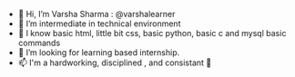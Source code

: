 - 👋 Hi, I’m Varsha Sharma : @varshalearner
- 👀 I’m intermediate in technical environment
- 🌱 I know basic html, little bit css, basic python, basic c and mysql basic commands 
- 💞️ I’m looking for learning based internship.
- 📫 I'm a hardworking, disciplined , and consistant 🙂
